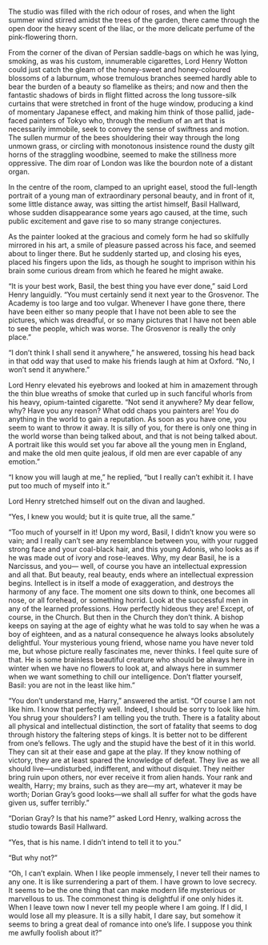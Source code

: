 The studio was filled with the rich odour of roses, and when the light summer wind stirred amidst the trees of the garden, there came through the open door the heavy scent of the lilac, or the more delicate perfume of the pink-flowering thorn.

From the corner of the divan of Persian saddle-bags on which he was lying, smoking, as was his custom, innumerable cigarettes, Lord Henry Wotton could just catch the gleam of the honey-sweet and honey-coloured blossoms of a laburnum, whose tremulous branches seemed hardly able to bear the burden of a beauty so flamelike as theirs; and now and then the fantastic shadows of birds in flight flitted across the long tussore-silk curtains that were stretched in front of the huge window, producing a kind of momentary Japanese effect, and making him think of those pallid, jade-faced painters of Tokyo who, through the medium of an art that is necessarily immobile, seek to convey the sense of swiftness and motion. The sullen murmur of the bees shouldering their way through the long unmown grass, or circling with monotonous insistence round the dusty gilt horns of the straggling woodbine, seemed to make the stillness more oppressive. The dim roar of London was like the bourdon note of a distant organ.

In the centre of the room, clamped to an upright easel, stood the full-length portrait of a young man of extraordinary personal beauty, and in front of it, some little distance away, was sitting the artist himself, Basil Hallward, whose sudden disappearance some years ago caused, at the time, such public excitement and gave rise to so many strange conjectures.

As the painter looked at the gracious and comely form he had so skilfully mirrored in his art, a smile of pleasure passed across his face, and seemed about to linger there. But he suddenly started up, and closing his eyes, placed his fingers upon the lids, as though he sought to imprison within his brain some curious dream from which he feared he might awake.

“It is your best work, Basil, the best thing you have ever done,” said Lord Henry languidly. “You must certainly send it next year to the Grosvenor. The Academy is too large and too vulgar. Whenever I have gone there, there have been either so many people that I have not been able to see the pictures, which was dreadful, or so many pictures that I have not been able to see the people, which was worse. The Grosvenor is really the only place.”

“I don’t think I shall send it anywhere,” he answered, tossing his head back in that odd way that used to make his friends laugh at him at Oxford. “No, I won’t send it anywhere.”

Lord Henry elevated his eyebrows and looked at him in amazement through the thin blue wreaths of smoke that curled up in such fanciful whorls from his heavy, opium-tainted cigarette. “Not send it anywhere? My dear fellow, why? Have you any reason? What odd chaps you painters are! You do anything in the world to gain a reputation. As soon as you have one, you seem to want to throw it away. It is silly of you, for there is only one thing in the world worse than being talked about, and that is not being talked about. A portrait like this would set you far above all the young men in England, and make the old men quite jealous, if old men are ever capable of any emotion.”

“I know you will laugh at me,” he replied, “but I really can’t exhibit it. I have put too much of myself into it.”

Lord Henry stretched himself out on the divan and laughed.

“Yes, I knew you would; but it is quite true, all the same.”

“Too much of yourself in it! Upon my word, Basil, I didn’t know you were so vain; and I really can’t see any resemblance between you, with your rugged strong face and your coal-black hair, and this young Adonis, who looks as if he was made out of ivory and rose-leaves. Why, my dear Basil, he is a Narcissus, and you— well, of course you have an intellectual expression and all that. But beauty, real beauty, ends where an intellectual expression begins. Intellect is in itself a mode of exaggeration, and destroys the harmony of any face. The moment one sits down to think, one becomes all nose, or all forehead, or something horrid. Look at the successful men in any of the learned professions. How perfectly hideous they are! Except, of course, in the Church. But then in the Church they don’t think. A bishop keeps on saying at the age of eighty what he was told to say when he was a boy of eighteen, and as a natural consequence he always looks absolutely delightful. Your mysterious young friend, whose name you have never told me, but whose picture really fascinates me, never thinks. I feel quite sure of that. He is some brainless beautiful creature who should be always here in winter when we have no flowers to look at, and always here in summer when we want something to chill our intelligence. Don’t flatter yourself, Basil: you are not in the least like him.”

“You don’t understand me, Harry,” answered the artist. “Of course I am not like him. I know that perfectly well. Indeed, I should be sorry to look like him. You shrug your shoulders? I am telling you the truth. There is a fatality about all physical and intellectual distinction, the sort of fatality that seems to dog through history the faltering steps of kings. It is better not to be different from one’s fellows. The ugly and the stupid have the best of it in this world. They can sit at their ease and gape at the play. If they know nothing of victory, they are at least spared the knowledge of defeat. They live as we all should live—undisturbed, indifferent, and without disquiet. They neither bring ruin upon others, nor ever receive it from alien hands. Your rank and wealth, Harry; my brains, such as they are—my art, whatever it may be worth; Dorian Gray’s good looks—we shall all suffer for what the gods have given us, suffer terribly.”

“Dorian Gray? Is that his name?” asked Lord Henry, walking across the studio towards Basil Hallward.

“Yes, that is his name. I didn’t intend to tell it to you.”

“But why not?”

“Oh, I can’t explain. When I like people immensely, I never tell their names to any one. It is like surrendering a part of them. I have grown to love secrecy. It seems to be the one thing that can make modern life mysterious or marvellous to us. The commonest thing is delightful if one only hides it. When I leave town now I never tell my people where I am going. If I did, I would lose all my pleasure. It is a silly habit, I dare say, but somehow it seems to bring a great deal of romance into one’s life. I suppose you think me awfully foolish about it?”